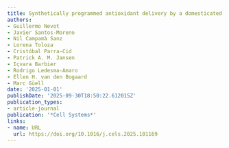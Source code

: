 ```yaml
---
title: Synthetically programmed antioxidant delivery by a domesticated skin commensal
authors:
- Guillermo Nevot
- Javier Santos‐Moreno
- Nil Campamà Sanz
- Lorena Toloza
- Cristóbal Parra-Cid
- Patrick A. M. Jansen
- Içvara Barbier
- Rodrigo Ledesma‐Amaro
- Ellen H. van den Bogaard
- Marc Güell
date: '2025-01-01'
publishDate: '2025-09-30T18:50:22.612015Z'
publication_types:
- article-journal
publication: '*Cell Systems*'
links:
- name: URL
  url: https://doi.org/10.1016/j.cels.2025.101169
---
```

